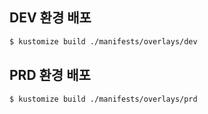 

## DEV 환경 배포

```sh
$ kustomize build ./manifests/overlays/dev
```



## PRD 환경 배포

```sh
$ kustomize build ./manifests/overlays/prd
```